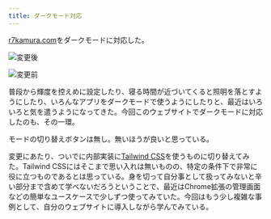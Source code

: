 ```yaml
---
title: ダークモード対応
---
```

[r7kamura.com](https://r7kamura.com/)をダークモードに対応した。

![](https://lh6.googleusercontent.com/mjfymCOWZCrj8Nx6QCFxqpjxUR-wPx_DhL-gPWPKU82fij74CL2LRcAhTZKuCXsBqoGBLs8Lz4klDXunF4aBg0faUMO1ZnO9N951CdIf4_NR8CdMKsdYPnMsmoSJ-gPK5sR2ohVXmKqCMLpYXy5eliZueVshYRpvvKtPNaX4wW1Ln3oJfDtXRVOY7hFg "変更後")

![](https://lh3.googleusercontent.com/kydw8NhJ4ELzeaBwDAuKBAiXGpbVQytuIi5P6GLnppyVWK0pbGqCc-uibIK5c7vjLiLGN0PX9qOvT62mZBTNCKXkCBJawGy3zR3NVrEwd5nkFNsSB5ZZKqikqzyczVd06qUUvEA_wRUgjk7wFZG4S3KvWSp_2TGWQeqjQhoR0LwL4WuyNU59ZZd4l4Gu "変更前")

普段から輝度を控えめに設定したり、寝る時間が近づいてくると照明を落とすようにしたり、いろんなアプリをダークモードで使うようにしたりと、最近はいろいろと気を遣うようになってきた。今回このウェブサイトでダークモードに対応したのも、その一環。

モードの切り替えボタンは無し。無いほうが良いと思っている。

変更にあたり、ついでに内部実装に[Tailwind CSS](https://tailwindcss.com/)を使うものに切り替えてみた。Tailwind CSSにはそこまで思い入れは無いものの、特定の条件下で非常に役に立つものであるとは思っている。身を切って自分事として扱ってみないと辛い部分まで含めて学べないだろうということで、最近はChrome拡張の管理画面などの簡単なユースケースで少しずつ使ってみていた。今回はもう少し複雑な事例として、自分のウェブサイトに導入しながら学んでみている。
